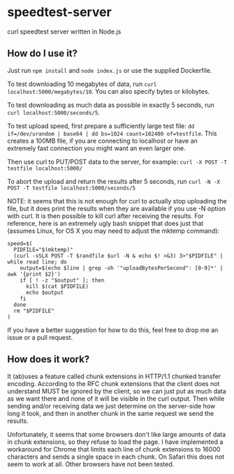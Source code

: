 # speedtest-server
curl speedtest server written in Node.js

## How do I use it?
Just run `npm install` and `node index.js` or use the supplied Dockerfile.

To test downloading 10 megabytes of data, run `curl localhost:5000/megabytes/10`.
You can also specify bytes or kilobytes.

To test downloading as much data as possible in exactly 5 seconds, run `curl localhost:5000/seconds/5`.

To test upload speed, first prepare a sufficiently large test file: `dd if=/dev/urandom | base64 | dd bs=1024 count=102400 of=testfile`.
This creates a 100MB file, if you are connecting to localhost or have an extremely fast connection you might want an even larger one.

Then use curl to PUT/POST data to the server, for example:
`curl -X POST -T testfile localhost:5000/`

To abort the upload and return the results after 5 seconds, run
`curl -N -X POST -T testfile localhost:5000/seconds/5`

NOTE: it seems that this is not enough for curl to actually stop uploading the file, but it does print the results when they are available if you use -N option with curl. It is then possible to kill curl after receiving the results. For reference, here is an extremely ugly bash snippet that does just that (assumes Linux, for OS X you may need to adjust the mktemp command):

```
speed=$(
  PIDFILE="$(mktemp)"
  (curl -sSLX POST -T $randfile $url -N & echo $! >&3) 3>"$PIDFILE" | while read line; do
    output=$(echo $line | grep -oh '"uploadBytesPerSecond": [0-9]*' | awk '{print $2}')
    if [ ! -z "$output" ]; then
      kill $(cat $PIDFILE)
      echo $output
    fi
  done
  rm "$PIDFILE"
)
```

If you have a better suggestion for how to do this, feel free to drop me an issue or a pull request.

## How does it work?

It (ab)uses a feature called chunk extensions in HTTP/1.1 chunked transfer encoding.
According to the RFC chunk extensions that the client does not understand MUST be ignored by the client, so we can just put as much data as we want there and none of it will be visible in the curl output.
Then while sending and/or receiving data we just determine on the server-side how long it took, and then in another chunk in the same request we send the results.

Unfortunately, it seems that some browsers don't like large amounts of data in chunk extensions, so they refuse to load the page.
I have implemented a workaround for Chrome that limits each line of chunk extensions to 16000 characters and sends a single space in each chunk.
On Safari this does not seem to work at all. Other browsers have not been tested.
